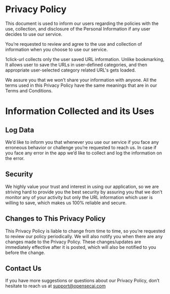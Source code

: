 # Privacy Policy
This document is used to inform our users regarding the policies with the use, collection, and disclosure of the Personal Information if any user decides to use our service.

You’re requested to review and agree to the use and collection of information when you choose to use our service.

1click-url collects only the user saved URL information. Unlike bookmarking, It allows user to save the URLs in user-defined categories, and then appropriate user-selected category related URL's gets loaded.

We assure you that we won’t share your information with anyone. All the terms used in this Privacy Policy have the same meanings that are in our Terms and Conditions.
# Information Collected and its Uses
## Log Data
We’d like to inform you that whenever you use our service if you face any erroneous behavior or challenge you’re requested to reach us. In case if you face any error in the app we’d like to collect and log the information on the error.
## Security
We highly value your trust and interest in using our application, so we are striving hard to provide you the best security by assuring you that we don’t monitor any of your activity but only the URL information which user is willing to save, which makes us 100% reliable and secure.
## Changes to This Privacy Policy
This Privacy Policy is liable to change from time to time, so you’re requested to review our policy periodically. We will also notify you when there are any changes made to the Privacy Policy.
These changes/updates are immediately effective after it is posted, which will also be notified to you before the change.
## Contact Us
If you have more suggestions or questions about our Privacy Policy, don’t hesitate to reach us at support@opensecai.com